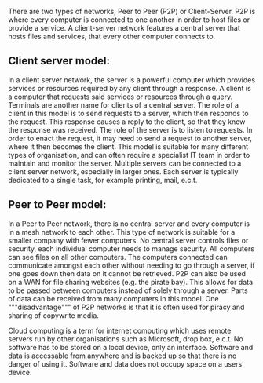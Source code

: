 
There are two types of networks, Peer to Peer (P2P) or Client-Server. P2P is where every computer is connected to one another in order to host files or provide a service. A client-server network features a central server that hosts files and services, that every other computer connects to.

## Client server model:

In a client server network, the server is a powerful computer which provides services or resources required by any client through a response. A client is a computer that requests said services or resources through a query. Terminals are another name for clients of a central server. The role of a client in this model is to send requests to a server, which then responds to the request. This response causes a reply to the client, so that they know the response was received. The role of the server is to listen to requests. In order to enact the request, it may need to send a request to another server, where it then becomes the client. This model is suitable for many different types of organisation, and can often require a specialist IT team in order to maintain and monitor the server. Multiple servers can be connected to a client server network, especially in larger ones. Each server is typically dedicated to a single task, for example printing, mail, e.c.t.

## Peer to Peer model:

In a Peer to Peer network, there is no central server and every computer is in a mesh network to each other. This type of network is suitable for a smaller company with fewer computers. No central server controls files or security, each individual computer needs to manage security. All computers can see files on all other computers. The computers connected can communicate amongst each other without needing to go through a server, if one goes down then data on it cannot be retrieved. P2P can also be used on a WAN for file sharing websites (e.g. the pirate bay). This allows for data to be passed between computers instead of solely through a server. Parts of data can be received from many computers in this model. One """disadvantage""" of P2P networks is that it is often used for piracy and sharing of copywrite media.

Cloud computing is a term for internet computing which uses remote servers run by other organisations such as Microsoft, drop box, e.c.t. No software has to be stored on a local device, only an interface. Software and data is accessable from anywhere and is backed up so that there is no danger of using it. Software and data does not occupy space on a users' device.
